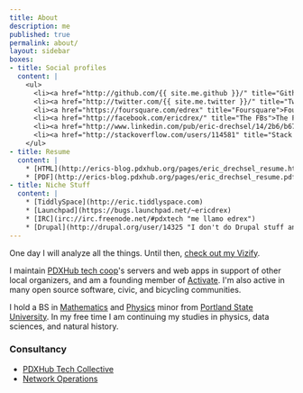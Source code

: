 ```yaml
---
title: About
description: me
published: true
permalink: about/
layout: sidebar
boxes:
- title: Social profiles
  content: |
    <ul>
      <li><a href="http://github.com/{{ site.me.github }}/" title="Github">Github</a></li>
      <li><a href="http://twitter.com/{{ site.me.twitter }}/" title="Twitter">Twitter</a></li>
      <li><a href="https://foursquare.com/edrex" title="Foursquare">Foursquare</a></li>
      <li><a href="http://facebook.com/ericdrex/" title="The FBs">The FBs</a></li>
      <li><a href="http://www.linkedin.com/pub/eric-drechsel/14/2b6/b67" title="LinkedIn">LinkedIn</a></li>
      <li><a href="http://stackoverflow.com/users/114581" title="Stack Overflow">Stack Overflow</a></li>
    </ul>
- title: Resume
  content: |
    * [HTML](http://erics-blog.pdxhub.org/pages/eric_drechsel_resume.html)
    * [PDF](http://erics-blog.pdxhub.org/pages/eric_drechsel_resume.pdf)
- title: Niche Stuff
  content: |
    * [TiddlySpace](http://eric.tiddlyspace.com)
    * [Launchpad](https://bugs.launchpad.net/~ericdrex)
    * [IRC](irc://irc.freenode.net/#pdxtech "me llamo edrex")
    * [Drupal](http://drupal.org/user/14325 "I don't do Drupal stuff anymore :D")
---
```


One day I will analyze all the things. Until then, [check out my Vizify](https://www.vizify.com/eric-drechsel/).


<!-- <ul class="social-profiles pull-left">
  <li><a href="http://github.com/{{ site.me.github }}/" title="Github"><i class="icon-github"></i></a></li>
  <li><a href="http://twitter.com/{{ site.me.twitter }}/" title="Twitter"><i class="icon-twitter"></i></a></li>
  <li><a href="https://foursquare.com/edrex" title="Foursquare"><i class="icon-foursquare"></i></a></li>
  <li><a href="http://facebook.com/ericdrex/" title="The FBs"><i class="icon-facebook"></i></a></li>
  <li><a href="http://www.linkedin.com/pub/eric-drechsel/14/2b6/b67" title="LinkedIn"><i class="icon-linkedin"></i></a></li>
  <li><a href="http://stackoverflow.com/users/114581" title="Stack Overflow"><i class="icon-stackexchange"></i></a></li>
</ul>
 -->

I maintain [PDXHub tech coop](http://pdxhub.org)'s servers and web apps in support of other local organizers, and am a founding member of [Activate](http://activatehub.org/). I'm also active in many open source software, civic, and bicycling communities.

I hold a BS in [Mathematics](http://math.pdx.edu/) and [Physics](http://physics.pdx.edu/) minor from [Portland State University](http://pdx.edu/). In my free time I am continuing my studies in physics, data sciences, and natural history.

### Consultancy

 * [PDXHub Tech Collective](http://wiki.pdxhub.org/)
 * [Network Operations](http://wiki.pdxhub.org/ops)

